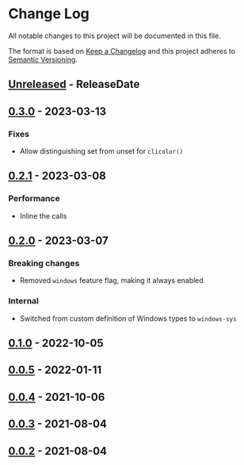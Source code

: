 # Change Log
All notable changes to this project will be documented in this file.

The format is based on [Keep a Changelog](http://keepachangelog.com/)
and this project adheres to [Semantic Versioning](http://semver.org/).

<!-- next-header -->
## [Unreleased] - ReleaseDate

## [0.3.0] - 2023-03-13

### Fixes

- Allow distinguishing set from unset for `clicolor()`

## [0.2.1] - 2023-03-08

### Performance

- Inline the calls

## [0.2.0] - 2023-03-07

### Breaking changes

- Removed `windows` feature flag, making it always enabled

### Internal

- Switched from custom definition of Windows types to `windows-sys`

## [0.1.0] - 2022-10-05

## [0.0.5] - 2022-01-11

## [0.0.4] - 2021-10-06

## [0.0.3] - 2021-08-04

## [0.0.2] - 2021-08-04

<!-- next-url -->
[Unreleased]: https://github.com/epage/git-stack/compare/concolor-query-v0.3.0...HEAD
[0.3.0]: https://github.com/epage/git-stack/compare/concolor-query-v0.2.1...concolor-query-v0.3.0
[0.2.1]: https://github.com/epage/git-stack/compare/concolor-query-v0.2.0...concolor-query-v0.2.1
[0.2.0]: https://github.com/epage/git-stack/compare/concolor-query-v0.1.0...concolor-query-v0.2.0
[0.1.0]: https://github.com/epage/git-stack/compare/concolor-query-v0.0.5...concolor-query-v0.1.0
[0.0.5]: https://github.com/epage/git-stack/compare/concolor-query-v0.0.4...concolor-query-v0.0.5
[0.0.4]: https://github.com/epage/git-stack/compare/concolor-query-v0.0.3...concolor-query-v0.0.4
[0.0.3]: https://github.com/epage/git-stack/compare/concolor-query-v0.0.2...concolor-query-v0.0.3
[0.0.2]: https://github.com/rust-cli/concolor/compare/847670646de39fde558bed176b748562ab6157e2...concolor-query-v0.0.2
